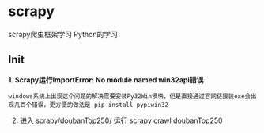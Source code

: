 # scrapy
scrapy爬虫框架学习  Python的学习

## Init

**1. Scrapy运行ImportError: No module named win32api错误**
    
    windows系统上出现这个问题的解决需要安装Py32Win模块，但是直接通过官网链接装exe会出现几百个错误，更方便的做法是 pip install pypiwin32
2. 进入 scrapy/doubanTop250/ 运行 scrapy crawl doubanTop250
